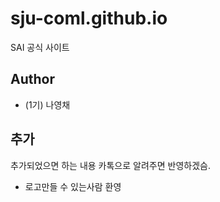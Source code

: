 # sju-coml.github.io
SAI 공식 사이트

## Author
- (1기) 나영채

## 추가
추가되었으면 하는 내용 카톡으로 알려주면 반영하겠슴.
+ 로고만들 수 있는사람 환영
